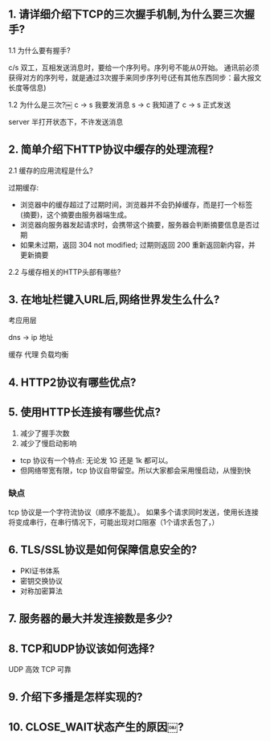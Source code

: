 ## 1. 请详细介绍下TCP的三次握手机制,为什么要三次握手?
1.1 为什么要有握手?

c/s 双工，互相发送消息时，要给一个序列号。序列号不能从0开始。
通讯前必须获得对方的序列号，就是通过3次握手来同步序列号(还有其他东西同步：最大报文长度等信息)

1.2 为什么是三次?￼
c -> s 我要发消息
s -> c 我知道了
c -> s 正式发送

server 半打开状态下，不许发送消息


## 2. 简单介绍下HTTP协议中缓存的处理流程?
2.1 缓存的应用流程是什么?

过期缓存: 
- 浏览器中的缓存超过了过期时间，浏览器并不会扔掉缓存，而是打一个标签(摘要)，这个摘要由服务器端生成。
- 浏览器向服务器发起请求时，会携带这个摘要，服务器会判断摘要信息是否过期
- 如果未过期，返回 304 not modified; 过期则返回 200 重新返回新内容，并更新摘要


2.2 与缓存相关的HTTP头部有哪些?


## 3. 在地址栏键入URL后,网络世界发生么什么?
考应用层

dns -> ip 地址

缓存 代理  负载均衡

## 4. HTTP2协议有哪些优点?

## 5. 使用HTTP长连接有哪些优点?

1. 减少了握手次数
2. 减少了慢启动影响
  - tcp 协议有一个特点: 无论发 1G 还是 1k 都可以。
  - 但网络带宽有限，tcp 协议自带留空。所以大家都会采用慢启动，从慢到快

### 缺点
tcp 协议是一个字符流协议（顺序不能乱）。
如果多个请求同时发送，使用长连接将变成串行，在串行情况下，可能出现对口阻塞（1个请求丢包了，）


## 6. TLS/SSL协议是如何保障信息安全的?

- PKI证书体系
- 密钥交换协议
- 对称加密算法


## 7. 服务器的最大并发连接数是多少?


## 8. TCP和UDP协议该如何选择?
UDP 高效
TCP 可靠


## 9. 介绍下多播是怎样实现的?


## 10. CLOSE_WAIT状态产生的原因￼?



